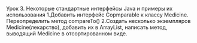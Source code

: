 Урок 3. Некоторые стандартные интерфейсы Java и примеры их использования
1.Добавить интерфейс Copmparable<Medicine> к классу Medicine. Переопределить метод compareTo()
2.Создать несколько экземпляров Medicine(лекарство), добавить их в ArrayList, написать метод, выводящий Medicine в отсортированном виде.
